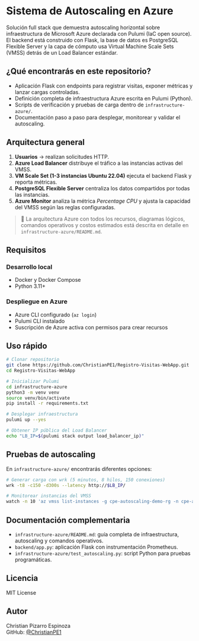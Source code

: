 # Sistema de Autoscaling en Azure

Solución full stack que demuestra autoscaling horizontal sobre infraestructura de Microsoft Azure declarada con Pulumi (IaC open source). El backend está construido con Flask, la base de datos es PostgreSQL Flexible Server y la capa de cómputo usa Virtual Machine Scale Sets (VMSS) detrás de un Load Balancer estándar.

## ¿Qué encontrarás en este repositorio?

- Aplicación Flask con endpoints para registrar visitas, exponer métricas y lanzar cargas controladas.
- Definición completa de infraestructura Azure escrita en Pulumi (Python).
- Scripts de verificación y pruebas de carga dentro de `infrastructure-azure/`.
- Documentación paso a paso para desplegar, monitorear y validar el autoscaling.

## Arquitectura general

1. **Usuarios** → realizan solicitudes HTTP.
2. **Azure Load Balancer** distribuye el tráfico a las instancias activas del VMSS.
3. **VM Scale Set (1-3 instancias Ubuntu 22.04)** ejecuta el backend Flask y reporta métricas.
4. **PostgreSQL Flexible Server** centraliza los datos compartidos por todas las instancias.
5. **Azure Monitor** analiza la métrica *Percentage CPU* y ajusta la capacidad del VMSS según las reglas configuradas.

> 📄 La arquitectura Azure con todos los recursos, diagramas lógicos, comandos operativos y costos estimados está descrita en detalle en `infrastructure-azure/README.md`.

## Requisitos

### Desarrollo local
- Docker y Docker Compose
- Python 3.11+

### Despliegue en Azure
- Azure CLI configurado (`az login`)
- Pulumi CLI instalado
- Suscripción de Azure activa con permisos para crear recursos

## Uso rápido

```bash
# Clonar repositorio
git clone https://github.com/ChristianPE1/Registro-Visitas-WebApp.git
cd Registro-Visitas-WebApp

# Inicializar Pulumi
cd infrastructure-azure
python3 -m venv venv
source venv/bin/activate
pip install -r requirements.txt

# Desplegar infraestructura
pulumi up --yes

# Obtener IP pública del Load Balancer
echo "LB_IP=$(pulumi stack output load_balancer_ip)"
```

## Pruebas de autoscaling

En `infrastructure-azure/` encontrarás diferentes opciones:

```bash
# Generar carga con wrk (5 minutos, 8 hilos, 150 conexiones)
wrk -t8 -c150 -d300s --latency http://$LB_IP/

# Monitorear instancias del VMSS
watch -n 10 'az vmss list-instances -g cpe-autoscaling-demo-rg -n cpe-autoscaling-demo-vmss -o table'
```

## Documentación complementaria

- `infrastructure-azure/README.md`: guía completa de infraestructura, autoscaling y comandos operativos.
- `backend/app.py`: aplicación Flask con instrumentación Prometheus.
- `infrastructure-azure/test_autoscaling.py`: script Python para pruebas programáticas.

## Licencia

MIT License

## Autor

Christian Pizarro Espinoza  
GitHub: [@ChristianPE1](https://github.com/ChristianPE1)